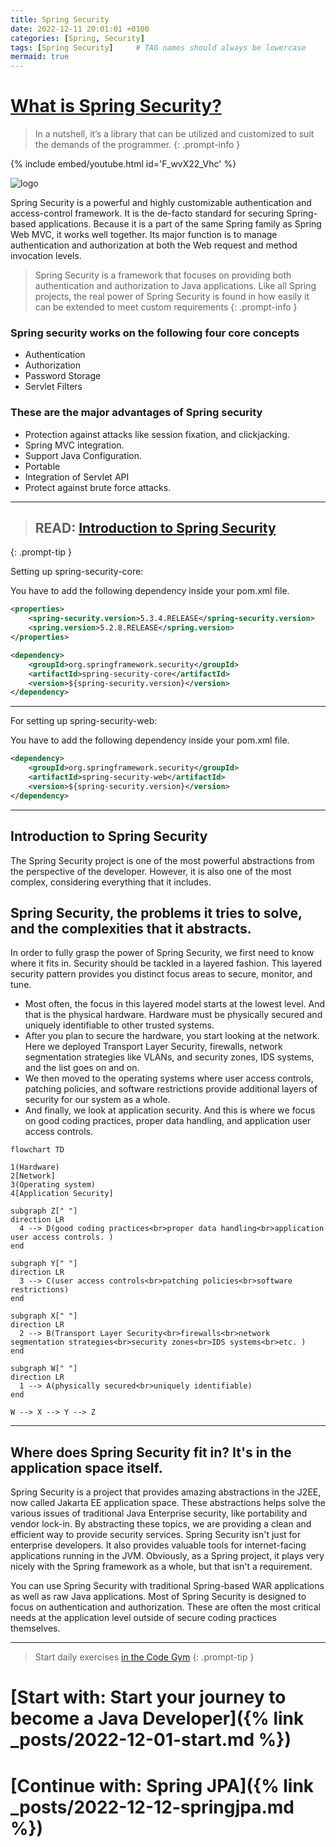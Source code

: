 ```yaml
---
title: Spring Security
date: 2022-12-11 20:01:01 +0100
categories: [Spring, Security]
tags: [Spring Security]     # TAG names should always be lowercase
mermaid: true
---
```


# [What is Spring Security?](https://www.youtube.com/watch?v=F_wvX22_Vhc "What is Spring Security")

> In a nutshell, it’s a library that can be utilized and customized to suit the demands of the programmer.
{: .prompt-info }

{% include embed/youtube.html id='F_wvX22_Vhc' %}

![logo](https://miro.medium.com/max/716/1*jMQ9lkY5SBnbcOlJB4aizg.png)


Spring Security is a powerful and highly customizable authentication and access-control framework. It is the de-facto
standard for securing Spring-based applications. Because it is a part of the same Spring family as Spring Web MVC, it
works well together. Its major function is to manage authentication and authorization at both the Web request and method
invocation levels.

> Spring Security is a framework that focuses on providing both authentication and authorization to Java applications.
> Like all Spring projects, the real power of Spring Security is found in how easily it can be extended to meet custom
> requirements
{: .prompt-info }

### Spring security works on the following four core concepts

- Authentication
- Authorization
- Password Storage
- Servlet Filters

### These are the major advantages of Spring security

- Protection against attacks like session fixation, and clickjacking.
- Spring MVC integration.
- Support Java Configuration.
- Portable
- Integration of Servlet API
- Protect against brute force attacks.

---

> ## READ:  [Introduction to Spring Security](https://www.geeksforgeeks.org/introduction-to-spring-security-and-its-features/ "GeeksForGeeks")
{: .prompt-tip }


Setting up spring-security-core:

You have to add the following dependency inside your pom.xml file.

```xml
<properties>
	<spring-security.version>5.3.4.RELEASE</spring-security.version>
	<spring.version>5.2.8.RELEASE</spring.version>
</properties>

<dependency>
	<groupId>org.springframework.security</groupId>
	<artifactId>spring-security-core</artifactId>
	<version>${spring-security.version}</version>
</dependency>
```

----
For setting up spring-security-web:

You have to add the following dependency inside your pom.xml file.

```xml
<dependency>
	<groupId>org.springframework.security</groupId>
	<artifactId>spring-security-web</artifactId>
	<version>${spring-security.version}</version>
</dependency>
```

---

## Introduction to Spring Security

The Spring Security project is one of the most powerful abstractions from the perspective of the developer. However, it
is also one of the most complex, considering everything that it includes.

## Spring Security, the problems it tries to solve, and the complexities that it abstracts.

In order to fully grasp the power of Spring Security, we first need to know where it fits in. Security should be tackled
in a layered fashion. This layered security pattern provides you distinct focus areas to secure, monitor, and tune.

- Most often, the focus in this layered model starts at the lowest level. And that is the physical hardware. Hardware
  must be physically secured and uniquely identifiable to other trusted systems.
- After you plan to secure the hardware, you start looking at the network. Here we deployed Transport Layer Security,
  firewalls, network segmentation strategies like VLANs, and security zones, IDS systems, and the list goes on and on.
- We then moved to the operating systems where user access controls, patching policies, and software restrictions
  provide additional layers of security for our system as a whole.
- And finally, we look at application security. And this is where we focus on good coding practices, proper data
  handling, and application user access controls.

```mermaid
flowchart TD

1(Hardware)
2[Network]
3(Operating system)
4[Application Security]

subgraph Z[" "]
direction LR
  4 --> D(good coding practices<br>proper data handling<br>application user access controls. )
end

subgraph Y[" "]
direction LR
  3 --> C(user access controls<br>patching policies<br>software restrictions)
end

subgraph X[" "]
direction LR
  2 --> B(Transport Layer Security<br>firewalls<br>network segmentation strategies<br>security zones<br>IDS systems<br>etc. )
end

subgraph W[" "]
direction LR
  1 --> A(physically secured<br>uniquely identifiable)
end

W --> X --> Y --> Z
```

---

## Where does Spring Security fit in? It's in the application space itself.

Spring Security is a project that provides amazing abstractions in the J2EE, now called Jakarta EE application space.
These abstractions helps solve the various issues of traditional Java Enterprise security, like portability and vendor
lock-in. By abstracting these topics, we are providing a clean and efficient way to provide security services. Spring
Security isn't just for enterprise developers. It also provides valuable tools for internet-facing applications running
in the JVM. Obviously, as a Spring project, it plays very nicely with the Spring framework as a whole, but that isn't a
requirement.

You can use Spring Security with traditional Spring-based WAR applications as well as raw Java applications. Most of
Spring Security is designed to focus on authentication and authorization. These are often the most critical needs at the
application level outside of secure coding practices themselves.



***
> Start daily exercises [in the Code Gym](https://codegym.cc/)
{: .prompt-tip }

# [Start with: Start your journey to become a Java Developer]({% link _posts/2022-12-01-start.md %})

# [Continue with: Spring JPA]({% link _posts/2022-12-12-springjpa.md %})
